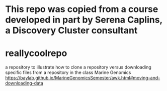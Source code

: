 # This repo was copied from a course developed in part by Serena Caplins, a Discovery Cluster consultant
# reallycoolrepo
a repository to illustrate how to clone a repository versus downloading specific files from a repository in the class Marine Genomics  https://baylab.github.io/MarineGenomicsSemester/awk.html#moving-and-downloading-data
